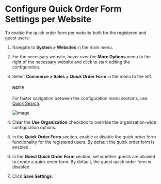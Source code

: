 <a id="user-guide-system-configuration-commerce-sales-quick-order-form-website"></a>

# Configure Quick Order Form Settings per Website

To enable the quick order form per website both for the registered and guest users:

1. Navigate to **System > Websites** in the main menu.
2. For the necessary website, hover over the <i class="fa fa-ellipsis-h fa-lg" aria-hidden="true"></i> **More Options** menu to the right of the necessary website and click <i class="fas fa-cog" aria-hidden="true"></i> to start editing the configuration.
3. Select **Commerce > Sales > Quick Order Form** in the menu to the left.

   #### NOTE
   For faster navigation between the configuration menu sections, use [Quick Search](../../../../configuration/quick-search.md#user-guide-system-configuration-quick-search).

   ![image](user/img/system/websites/web_configuration/QOFWeb.png)
4. Clear the **Use Organization** checkbox to override the organization-wide configuration options.
5. In the **Quick Order Form** section, enable or disable the quick order form functionality for the registered users. By default the quick order form is enabled.
6. In the **Guest Quick Order Form** section, set whether guests are allowed to create a quick order form. By default, the guest quick order form is disabled.
7. Click **Save Settings**.

<!-- fa-bars = fa-navicon -->
<!-- Ic Tiles is used as Set As Default in saved views, and as tiles in display layout options -->
<!-- IcPencil refers to Rename in Commerce and Inline Editing in CRM -->
<!-- Check mark in the square. -->
<!-- SortDesc is also used as drop-down arrow -->
<!-- A -->
<!-- B -->
<!-- C -->
<!-- D -->
<!-- E -->
<!-- F -->
<!-- G -->
<!-- H -->
<!-- I -->
<!-- L -->
<!-- M -->
<!-- P -->
<!-- R -->
<!-- S -->
<!-- T -->
<!-- U -->
<!-- Z -->
